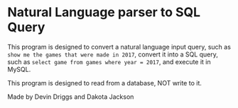 # Natural Language parser to SQL Query

This program is designed to convert a natural language input query, such as `show me the games that were made in 2017`, convert it into a SQL query, such as `select game from games where year = 2017`, and execute it in MySQL.

This program is designed to read from a database, NOT write to it.

Made by Devin Driggs and Dakota Jackson
